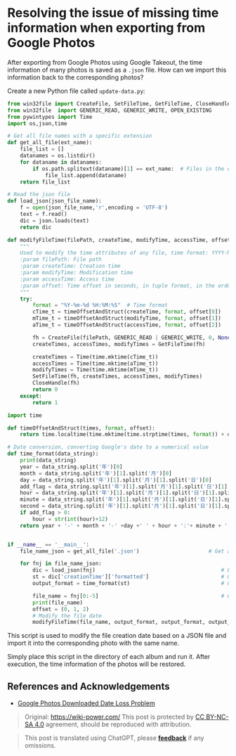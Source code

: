 # Resolving the issue of missing time information when exporting from Google Photos

After exporting from Google Photos using Google Takeout, the time information of many photos is saved as a `.json` file. How can we import this information back to the corresponding photos?

Create a new Python file called `update-data.py`:

```python
from win32file import CreateFile, SetFileTime, GetFileTime, CloseHandle
from win32file  import GENERIC_READ, GENERIC_WRITE, OPEN_EXISTING
from pywintypes import Time
import os,json,time

# Get all file names with a specific extension
def get_all_file(ext_name):
    file_list = []
    datanames = os.listdir()
    for dataname in datanames:
        if os.path.splitext(dataname)[1] == ext_name:  # Files in the directory with the .json extension
            file_list.append(dataname)
    return file_list

# Read the json file
def load_json(json_file_name):
    f = open(json_file_name,'r',encoding = 'UTF-8')
    text = f.read()
    dic = json.loads(text)
    return dic

def modifyFileTime(filePath, createTime, modifyTime, accessTime, offset):
    """
    Used to modify the time attributes of any file, time format: YYYY-MM-DD HH:MM:SS, for example: 2019-02-02 00:01:02
    :param filePath: File path
    :param createTime: Creation time
    :param modifyTime: Modification time
    :param accessTime: Access time
    :param offset: Time offset in seconds, in tuple format, in the order corresponding to the time parameters
    """
    try:
        format = "%Y-%m-%d %H:%M:%S"  # Time format
        cTime_t = timeOffsetAndStruct(createTime, format, offset[0])
        mTime_t = timeOffsetAndStruct(modifyTime, format, offset[1])
        aTime_t = timeOffsetAndStruct(accessTime, format, offset[2])

        fh = CreateFile(filePath, GENERIC_READ | GENERIC_WRITE, 0, None, OPEN_EXISTING, 0, 0)
        createTimes, accessTimes, modifyTimes = GetFileTime(fh)

        createTimes = Time(time.mktime(cTime_t))
        accessTimes = Time(time.mktime(aTime_t))
        modifyTimes = Time(time.mktime(mTime_t))
        SetFileTime(fh, createTimes, accessTimes, modifyTimes)
        CloseHandle(fh)
        return 0
    except:
        return 1
```

```python
import time

def timeOffsetAndStruct(times, format, offset):
    return time.localtime(time.mktime(time.strptime(times, format)) + offset)

# Date conversion, converting Google's date to a numerical value
def time_format(data_string):
    print(data_string)
    year = data_string.split('年')[0]
    month = data_string.split('年')[1].split('月')[0]
    day = data_string.split('年')[1].split('月')[1].split('日')[0]
    add_flag = data_string.split('年')[1].split('月')[1].split('日')[1].find('下午')
    hour = data_string.split('年')[1].split('月')[1].split('日')[1].split('午')[1].split(':')[0]
    minute = data_string.split('年')[1].split('月')[1].split('日')[1].split('午')[1].split(':')[1]
    second = data_string.split('年')[1].split('月')[1].split('日')[1].split('午')[1].split(':')[2]
    if add_flag > 0:
        hour = str(int(hour)+12)
    return year + '-' + month + '-' +day +' ' + hour + ':'+ minute + ':' + second


if __name__ == '__main__':
    file_name_json = get_all_file('.json')                      # Get a list of all file names in the current directory

    for fnj in file_name_json:
        dic = load_json(fnj)                                        # Extract dictionary information
        st = dic['creationTime']['formatted']                       # Get the file date
        output_format = time_format(st)                             # Convert the date format

        file_name = fnj[0:-5]                                       # Get the corresponding photo name of the file
        print(file_name)
        offset = (0, 1, 2)
        # Modify the file date
        modifyFileTime(file_name, output_format, output_format, output_format,offset)
```

This script is used to modify the file creation date based on a JSON file and import it into the corresponding photo with the same name.

Simply place this script in the directory of each album and run it. After execution, the time information of the photos will be restored.

## References and Acknowledgements

- [Google Photos Downloaded Date Loss Problem](https://zhuanlan.zhihu.com/p/356718593)

> Original: <https://wiki-power.com/>
> This post is protected by [CC BY-NC-SA 4.0](https://creativecommons.org/licenses/by/4.0/deed.en) agreement, should be reproduced with attribution.

> This post is translated using ChatGPT, please [**feedback**](https://github.com/linyuxuanlin/Wiki_MkDocs/issues/new) if any omissions.